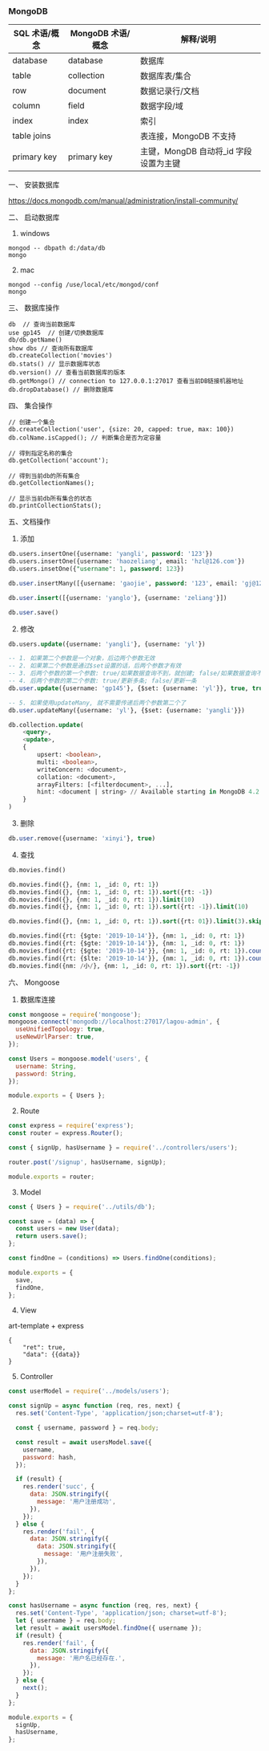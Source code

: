 ### MongoDB

| SQL 术语/概念 | MongoDB 术语/概念 | 解释/说明                              |
| ------------- | ----------------- | -------------------------------------- |
| database      | database          | 数据库                                 |
| table         | collection        | 数据库表/集合                          |
| row           | document          | 数据记录行/文档                        |
| column        | field             | 数据字段/域                            |
| index         | index             | 索引                                   |
| table joins   |                   | 表连接，MongoDB 不支持                 |
| primary key   | primary key       | 主键，MongDB 自动将\_id 字段设置为主键 |

一、 安装数据库

https://docs.mongodb.com/manual/administration/install-community/

二、 启动数据库

1. windows

```
mongod -- dbpath d:/data/db
mongo
```

2. mac

```
mongod --config /use/local/etc/mongod/conf
mongo
```

三、 数据库操作

```
db  // 查询当前数据库
use gp145  // 创建/切换数据库
db/db.getName()
show dbs // 查询所有数据库
db.createCollection('movies')
db.stats() // 显示数据库状态
db.version() // 查看当前数据库的版本
db.getMongo() // connection to 127.0.0.1:27017 查看当前DB链接机器地址
db.dropDatabase() // 删除数据库
```

四、 集合操作

```
// 创建一个集合
db.createCollection('user', {size: 20, capped: true, max: 100}) 
db.colName.isCapped(); // 判断集合是否为定容量

// 得到指定名称的集合
db.getCollection('account');

// 得到当前db的所有集合
db.getCollectionNames();

// 显示当前db所有集合的状态
db.printCollectionStats();
```

五、文档操作

1. 添加

```sql
db.users.insertOne({username: 'yangli', password: '123'})
db.users.insertOne({username: 'haozeliang', email: 'hzl@126.com'})
db.users.insetOne({"username": 1, password: 123})

db.user.insertMany([{username: 'gaojie', password: '123', email: 'gj@126.com'}, {username: 'xinyi', password: 123, email: 123}])

db.user.insert([{username: 'yanglo'}, {username: 'zeliang'}])

db.user.save()
```

2. 修改

```sql
db.users.update({username: 'yangli'}, {username: 'yl'})

-- 1. 如果第二个参数是一个对象，后边两个参数无效
-- 2. 如果第二个参数是通过$set设置的话，后两个参数才有效
-- 3. 后两个参数的第一个参数: true/如果数据查询不到，就创建; false/如果数据查询不到，就什么都不做
-- 4. 后两个参数的第二个参数: true/更新多条; false/更新一条
db.user.update({username: 'gp145'}, {$set: {username: 'yl'}}, true, true)

-- 5. 如果使用updateMany, 就不需要传递后两个参数第二个了
db.user.updateMany({username: 'yl'}, {$set: {username: 'yangli'}})
```

```sql
db.collection.update(
    <query>,
    <update>,
    {
        upsert: <boolean>,
        multi: <boolean>,
        writeConcern: <document>,
        collation: <document>,
        arrayFilters: [<filterdocument>, ...],
        hint: <document | string> // Available starting in MongoDB 4.2
    }
)
```

3. 删除

```sql
db.user.remove({username: 'xinyi'}, true)
```

4. 查找

```sql
db.movies.find()

db.movies.find({}, {nm: 1, _id: 0, rt: 1})
db.movies.find({}, {nm: 1, _id: 0, rt: 1}).sort({rt: -1})
db.movies.find({}, {nm: 1, _id: 0, rt: 1}).limit(10)
db.movies.find({}, {nm: 1, _id: 0, rt: 1}).sort({rt: -1}).limit(10)

db.movies.find({}, {nm: 1, _id: 0, rt: 1}).sort({rt: 01}).limit(3).skip(6)

db.movies.find({rt: {$gte: '2019-10-14'}}, {nm: 1, _id: 0, rt: 1})
db.movies.find({rt: {$gte: '2019-10-14'}}, {nm: 1, _id: 0, rt: 1})
db.movies.find({rt: {$gte: '2019-10-14'}}, {nm: 1, _id: 0, rt: 1}).count()
db.movies.find({rt: {$lte: '2019-10-14'}}, {nm: 1, _id: 0, rt: 1}).count()
db.movies.find({nm: /小/}, {nm: 1, _id: 0, rt: 1}).sort({rt: -1})
```

六、 Mongoose

1. 数据库连接

```js
const mongoose = require('mongoose');
mongoose.connect('mongodb://localhost:27017/lagou-admin', {
  useUnifiedTopology: true,
  useNewUrlParser: true,
});

const Users = mongoose.model('users', {
  username: String,
  password: String,
});

module.exports = { Users };
```

2. Route

```js
const express = require('express');
const router = express.Router();

const { signUp, hasUsername } = require('../controllers/users');

router.post('/signup', hasUsername, signUp);

module.exports = router;
```

3. Model

```js
const { Users } = require('../utils/db');

const save = (data) => {
  const users = new User(data);
  return users.save();
};

const findOne = (conditions) => Users.findOne(conditions);

module.exports = {
  save,
  findOne,
};
```

4. View

art-template + express

```art
{
    "ret": true,
    "data": {{data}}
}
```

5. Controller

```js
const userModel = require('../models/users');

const signUp = async function (req, res, next) {
  res.set('Content-Type', 'application/json;charset=utf-8');

  const { username, password } = req.body;

  const result = await usersModel.save({
    username,
    password: hash,
  });

  if (result) {
    res.render('succ', {
      data: JSON.stringify({
        message: '用户注册成功',
      }),
    });
  } else {
    res.render('fail', {
      data: JSON.stringify({
        data: JSON.stringify({
          message: '用户注册失败',
        }),
      }),
    });
  }
};

const hasUsername = async function (req, res, next) {
  res.set('Content-Type', 'application/json; charset=utf-8');
  let { username } = req.body;
  let result = await usersModel.findOne({ username });
  if (result) {
    res.render('fail', {
      data: JSON.stringify({
        message: '用户名已经存在.',
      }),
    });
  } else {
    next();
  }
};

module.exports = {
  signUp,
  hasUsername,
};
```
